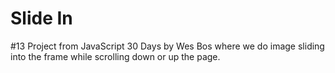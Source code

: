 # Slide In

#13 Project from JavaScript 30 Days by Wes Bos where we do image sliding into the frame while scrolling down or up the page.